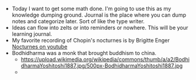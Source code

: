 - Today I want to get some math done. I'm going to use this as my knowledge dumping ground. Journal is the place where you can dump notes and categorize later. Sort of like the type writer.
- Ideas can flow into zelts or into reminders or nowhere. This will be your learning journal.
- My favorite recording of Chopin's nocturnes is by Brigitte Enger [Nocturnes on youtube](https://www.youtube.com/watch?v=5btAymZyeGc&list=RD5btAymZyeGc&start_radio=1)
- Bodhidharma was a monk that brought buddhism to china.
	- https://upload.wikimedia.org/wikipedia/commons/thumb/a/a2/BodhidharmaYoshitoshi1887.jpg/500px-BodhidharmaYoshitoshi1887.jpg
	-
